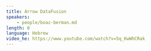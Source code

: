 ```yaml
---
title: Arrow DataFusion
speakers:
    - people/boaz-berman.md
length: 0
language: Hebrew
video_he: https://www.youtube.com/watch?v=5q_KwWhCRak
---
```



